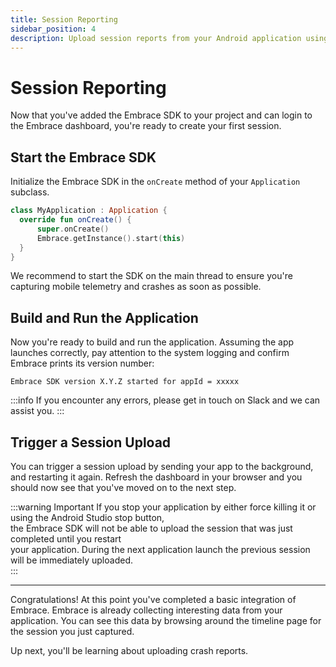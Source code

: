 ```yaml
---
title: Session Reporting
sidebar_position: 4
description: Upload session reports from your Android application using the Embrace SDK
---
```


# Session Reporting

Now that you've added the Embrace SDK to your project and can login to the Embrace dashboard, you're ready to create your first session.

## Start the Embrace SDK

Initialize the Embrace SDK in the `onCreate` method of your `Application` subclass.

```kotlin
class MyApplication : Application {
  override fun onCreate() {
      super.onCreate()
      Embrace.getInstance().start(this)
  }
}
```

We recommend to start the SDK on the main thread to ensure you're capturing mobile telemetry and crashes as soon as possible.

## Build and Run the Application

Now you're ready to build and run the application. Assuming the app launches correctly,
pay attention to the system logging and confirm Embrace prints its version number:

```
Embrace SDK version X.Y.Z started for appId = xxxxx
```

:::info
If you encounter any errors, please get in touch on Slack and we can assist you.
:::

## Trigger a Session Upload

You can trigger a session upload by sending your app to the background, and restarting it again. Refresh the dashboard in
your browser and you should now see that you've moved on to the next step.

:::warning Important
If you stop your application by either force killing it or using the Android Studio stop button,  
the Embrace SDK will not be able to upload the session that was just completed until you restart  
your application. During the next application launch the previous session will be immediately uploaded.  
:::

---

Congratulations! At this point you've completed a basic integration of Embrace.
Embrace is already collecting interesting data from your application. You can
see this data by browsing around the timeline page for the session you just captured.

Up next, you'll be learning about uploading crash reports.
